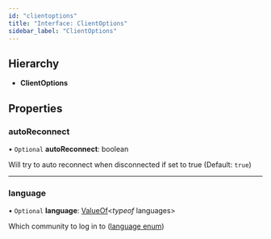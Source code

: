 ```yaml
---
id: "clientoptions"
title: "Interface: ClientOptions"
sidebar_label: "ClientOptions"
---
```


## Hierarchy

* **ClientOptions**

## Properties

### autoReconnect

• `Optional` **autoReconnect**: boolean

Will try to auto reconnect when disconnected if set to true (Default: `true`)

___

### language

• `Optional` **language**: [ValueOf](../globals.md#valueof)<*typeof* languages\>

Which community to log in to ([language enum](/docs/api/globals#languages))
